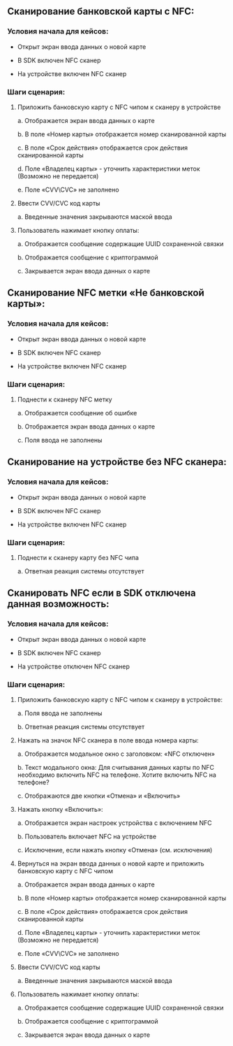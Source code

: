 Сканирование банковской карты с NFC:
------------------------------------

### Условия начала для кейсов:

-   Открыт экран ввода данных о новой карте

-   В SDK включен NFC сканер

-   На устройстве включен NFC сканер

### Шаги сценария:

1.  Приложить банковскую карту с NFC чипом к сканеру в устройстве

    a.  Отображается экран ввода данных о карте

    b.  В поле «Номер карты» отображается номер сканированной карты

    c.  В поле «Срок действия» отображается срок действия сканированной
        карты

    d.  Поле «Владелец карты» - уточнить характеристики меток (Возможно
        не передается)

    e.  Поле «CVV\\CVC» не заполнено

2.  Ввести CVV/CVC код карты

    a.  Введенные значения закрываются маской ввода

3.  Пользователь нажимает кнопку оплаты:

    a.  Отображается сообщение содержащие UUID сохраненной связки

    b.  Отображается сообщение с криптограммой

    c.  Закрывается экран ввода данных о карте

Сканирование NFC метки «Не банковской карты»:
---------------------------------------------

### Условия начала для кейсов:

-   Открыт экран ввода данных о новой карте

-   В SDK включен NFC сканер

-   На устройстве включен NFC сканер

### Шаги сценария:

1.  Поднести к сканеру NFC метку

    a.  Отображается сообщение об ошибке

    b.  Отображается экран ввода данных о карте

    c.  Поля ввода не заполнены

Сканирование на устройстве без NFC сканера:
--------------------------------------------

### Условия начала для кейсов:

-   Открыт экран ввода данных о новой карте

-   В SDK включен NFC сканер

-   На устройстве включен NFC сканер

### Шаги сценария:

1.  Поднести к сканеру карту без NFC чипа

    a.  Ответная реакция системы отсутствует

Сканировать NFC если в SDK отключена данная возможность:
--------------------------------------------------------

### Условия начала для кейсов:

-   Открыт экран ввода данных о новой карте

-   В SDK включен NFC сканер

-   На устройстве отключен NFC сканер

### Шаги сценария:

1.  Приложить банковскую карту с NFC чипом к сканеру в устройстве:

    a.  Поля ввода не заполнены

    b.  Ответная реакция системы отсутствует

2.  Нажать на значок NFC сканера в поле ввода номера карты:

    a.  Отображается модальное окно с заголовком: «NFC отключен»

    b.  Текст модального окна: Для считывания данных карты по NFC
        необходимо включить NFC на телефоне. Хотите включить NFC на
        телефоне?

    c.  Отображаются две кнопки «Отмена» и «Включить»

3.  Нажать кнопку «Включить»:

    a.  Отображается экран настроек устройства с включением NFC

    b.  Пользователь включает NFC на устройстве

    c.  Исключение, если нажать кнопку «Отмена» (см. исключения)

4.  Вернуться на экран ввода данных о новой карте и приложить банковскую
    карту с NFC чипом

    a.  Отображается экран ввода данных о карте

    b.  В поле «Номер карты» отображается номер сканированной карты

    c.  В поле «Срок действия» отображается срок действия сканированной
        карты

    d.  Поле «Владелец карты» - уточнить характеристики меток (Возможно
        не передается)

    e.  Поле «CVV\\CVC» не заполнено

5.  Ввести CVV/CVC код карты

    a.  Введенные значения закрываются маской ввода

6.  Пользователь нажимает кнопку оплаты:

    a.  Отображается сообщение содержащие UUID сохраненной связки

    b.  Отображается сообщение с криптограммой

    c.  Закрывается экран ввода данных о карте
